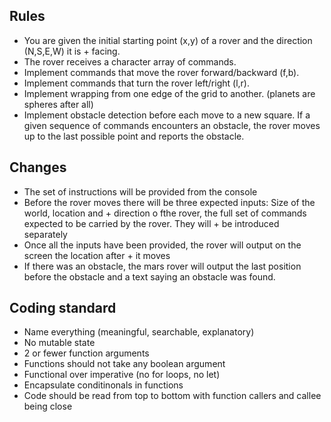 ## Rules

+ You are given the initial starting point (x,y) of a rover and the direction (N,S,E,W) it is + facing.
+ The rover receives a character array of commands.
+ Implement commands that move the rover forward/backward (f,b).
+ Implement commands that turn the rover left/right (l,r).
+ Implement wrapping from one edge of the grid to another. (planets are spheres after all)
+ Implement obstacle detection before each move to a new square. If a given sequence of commands encounters an obstacle, the rover moves up to the last possible point and reports the obstacle.

## Changes

+ The set of instructions will be provided from the console
+ Before the rover moves there will be three expected inputs: Size of the world, location and + direction o fthe rover, the full set of commands expected to be carried by the rover. They will + be introduced separately
+ Once all the inputs have been provided, the rover will output on the screen the location after + it moves
+ If there was an obstacle, the mars rover will output the last position before the obstacle and a text saying an obstacle was found.

## Coding standard

+ Name everything (meaningful, searchable, explanatory)
+ No mutable state
+ 2 or fewer function arguments
+ Functions should not take any boolean argument
+ Functional over imperative (no for loops, no let)
+ Encapsulate conditinonals in functions
+ Code should be read from top to bottom with function callers and callee being close
